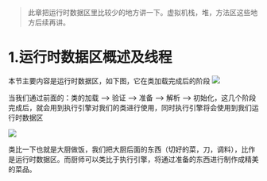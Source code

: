 >此章把运行时数据区里比较少的地方讲一下。虚拟机栈，堆，方法区这些地方后续再讲。

# 1.运行时数据区概述及线程
本节主要内容是运行时数据区，如下图，它在类加载完成后的阶段
![](https://ypic.oss-cn-hangzhou.aliyuncs.com/202210231339304.png)

当我们通过前面的：类的加载 –> 验证 –> 准备 –> 解析 –> 初始化，这几个阶段完成后，就会用到执行引擎对我们的类进行使用，同时执行引擎将会使用到我们运行时数据区

![](https://ypic.oss-cn-hangzhou.aliyuncs.com/202210231340616.png)

类比一下也就是大厨做饭，我们把大厨后面的东西（切好的菜，刀，调料），比作是运行时数据区。而厨师可以类比于执行引擎，将通过准备的东西进行制作成精美的菜品。